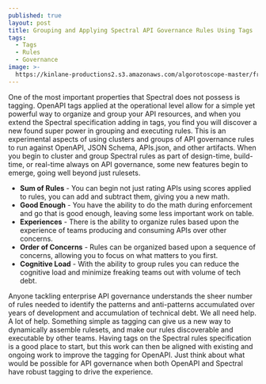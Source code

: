 ```yaml
---
published: true
layout: post
title: Grouping and Applying Spectral API Governance Rules Using Tags
tags:
  - Tags
  - Rules
  - Governance
image: >-
  https://kinlane-productions2.s3.amazonaws.com/algorotoscope-master/francis-williams-border-watching-cars.jpg
---
```

One of the most important properties that Spectral does not possess is tagging. OpenAPI tags applied at the operational level allow for a simple yet powerful way to organize and group your API resources, and when you extend the Spectral specification adding in tags, you find you will discover a new found super power in grouping and executing rules. This is an experimental aspects of using clusters and groups of API governance rules to run against OpenAPI, JSON Schema, APIs.json, and other artifacts. When you begin to cluster and group Spectral rules as part of design-time, build-time, or real-time always on API governance, some new features begin to emerge, going well beyond just rulesets.

- **Sum of Rules** - You can begin not just rating APIs using scores applied to rules, you can add and subtract them, giving you a new math.
- **Good Enough** - You have the ability to do the math during enforcement and go that is good enough, leaving some less important work on table.
- **Experiences** - There is the ability to organize rules based upon the experience of teams producing and consuming APIs over other concerns.
- **Order of Concerns** - Rules can be organized based upon a sequence of concerns, allowing you to focus on what matters to you first.
- **Cognitive Load** - With the ability to group rules you can reduce the cognitive load and minimize freaking teams out with volume of tech debt.

Anyone tackling enterprise API governance understands the sheer number of rules needed to identify the patterns and anti-patterns accumulated over years of development and accumulation of technical debt. We all need help. A lot of help. Something simple as tagging can give us a new way to dynamically assemble rulesets, and make our rules discoverable and executable by other teams. Having tags on the Spectral rules specification is a good place to start, but this work can then be aligned with existing and ongoing work to improve the tagging for OpenAPI. Just think about what would be possible for API governance when both OpenAPI and Spectral have robust tagging to drive the experience.






